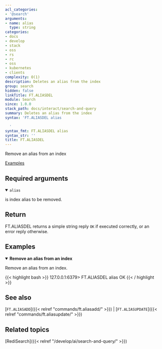 ```yaml
---
acl_categories:
- '@search'
arguments:
- name: alias
  type: string
categories:
- docs
- develop
- stack
- oss
- rs
- rc
- oss
- kubernetes
- clients
complexity: O(1)
description: Deletes an alias from the index
group: search
hidden: false
linkTitle: FT.ALIASDEL
module: Search
since: 1.0.0
stack_path: docs/interact/search-and-query
summary: Deletes an alias from the index
syntax: 'FT.ALIASDEL alias

  '
syntax_fmt: FT.ALIASDEL alias
syntax_str: ''
title: FT.ALIASDEL
---
```


Remove an alias from an index

[Examples](#examples)

## Required arguments

<details open>
<summary><code>alias</code></summary>

is index alias to be removed.
</details>

## Return

FT.ALIASDEL returns a simple string reply `OK` if executed correctly, or an error reply otherwise.

## Examples

<details open>
<summary><b>Remove an alias from an index</b></summary>

Remove an alias from an index.

{{< highlight bash >}}
127.0.0.1:6379> FT.ALIASDEL alias
OK
{{< / highlight >}}
</details>

## See also

[`FT.ALIASADD`]({{< relref "commands/ft.aliasadd/" >}}) | [`FT.ALIASUPDATE`]({{< relref "commands/ft.aliasupdate/" >}}) 

## Related topics

[RediSearch]({{< relref "/develop/ai/search-and-query/" >}})